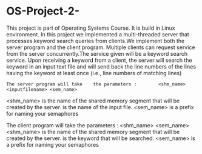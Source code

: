 # OS-Project-2-
This project is part of Operating Systems Course. It is build in Linux environment. In this	project	we implemented a	multi-threaded	server that processes	keyword search queries from	clients.We implement both the	server program and the client program.	 Multiple	 clients can request service from the	 server	 concurrently.The	service	given	will	be	a	keyword	search	service.	Upon	receiving	a	keyword	from a	client,	the	server	will	search the	keyword	in	an	input	text	file	and	will	send	back	the	line numbers of	the	lines	having the keyword at	least once (i.e.,	 line	 numbers	 of	matching	 lines)

	The server program will	take	the parameters :		<shm_name>	<inputfilename>	<sem_name>
<shm_name> is the name of the shared memory segment that will be created by the server.
 <inputfilename> is the name of the input file.
<sem_name>  is a prefix for naming your semaphores
  
 The client program will	take	the parameters :  	<shm_name>	<keyword>	<sem_name>
 <shm_name> is the name of the shared memory segment that will be created by the server.
 <keyword> is the keyword that will be searched. 
 <sem_name>  is a prefix for naming your semaphores

